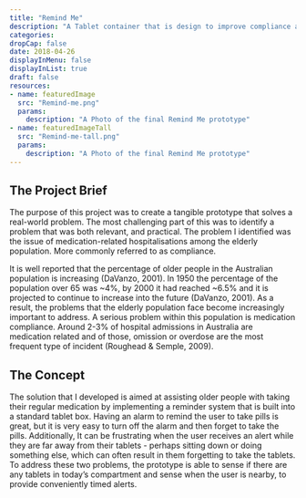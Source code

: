 ```yaml
---
title: "Remind Me"
description: "A Tablet container that is design to improve compliance among the aging population"
categories: 
dropCap: false
date: 2018-04-26
displayInMenu: false
displayInList: true
draft: false
resources:
- name: featuredImage
  src: "Remind-me.png"
  params:
    description: "A Photo of the final Remind Me prototype"
- name: featuredImageTall
  src: "Remind-me-tall.png"
  params:
    description: "A Photo of the final Remind Me prototype"
---
```


## The Project Brief
The purpose of this project was to create a tangible prototype that solves a real-world problem. The most challenging part of this was to identify a problem that was both relevant, and practical. The problem I identified was the issue of medication-related hospitalisations among the elderly population. More commonly referred to as compliance.

It is well reported that the percentage of older people in the Australian population is increasing (DaVanzo, 2001). In 1950 the percentage of the population over 65 was ~4%, by 2000 it had reached ~6.5% and it is projected to continue to increase into the future (DaVanzo, 2001). As a result, the problems that the elderly population face become increasingly important to address. A serious problem within this population is medication compliance. Around 2-3% of hospital admissions in Australia are medication related and of those, omission or overdose are the most frequent type of incident (Roughead & Semple, 2009).


## The Concept
The solution that I developed is aimed at assisting older people with taking their regular medication by implementing a reminder system that is built into a standard tablet box. Having an alarm to remind the user to take pills is great, but it is very easy to turn off the alarm and then forget to take the pills. Additionally, It can be frustrating when the user receives an alert while they are far away from their tablets - perhaps sitting down or doing something else, which can often result in them forgetting to take the tablets. To address these two problems, the prototype is able to sense if there are any tablets in today’s compartment and sense when the user is nearby, to provide conveniently timed alerts.

